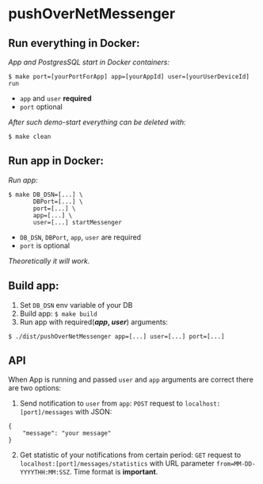 # **pushOverNetMessenger**


## Run everything in Docker:
*App and PostgresSQL start in Docker containers:*
```
$ make port=[yourPortForApp] app=[yourAppId] user=[yourUserDeviceId] run
```

- `app` and `user` **required**
- `port` optional

*After such demo-start everything can be deleted with:*
```
$ make clean
```


## Run app in Docker:
*Run app:* 
```
$ make DB_DSN=[...] \
       DBPort=[...] \
       port=[...] \
       app=[...] \
       user=[...] startMessenger
```

- `DB_DSN`, `DBPort`, `app`, `user` are required
- `port` is optional

*Theoretically it will work.*


## Build app:
1. Set `DB_DSN` env variable of your DB
2. Build app: ```$ make build```
3. Run app with required(**_app_, _user_**) arguments: 
```
$ ./dist/pushOverNetMessenger app=[...] user=[...] port=[...]
```


## API
When App is running and passed `user` and `app` arguments are correct there are two options:
1. Send notification to `user` from `app`: `POST` request to `localhost:[port]/messages` with JSON:
```
{
    "message": "your message"
}
```
2. Get statistic of your notifications from certain period:
`GET` request to `localhost:[port]/messages/statistics` with URL parameter `from=MM-DD-YYYYTHH:MM:SSZ`.
Time format is **important**.